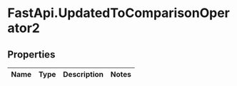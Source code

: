 # FastApi.UpdatedToComparisonOperator2

## Properties
Name | Type | Description | Notes
------------ | ------------- | ------------- | -------------
